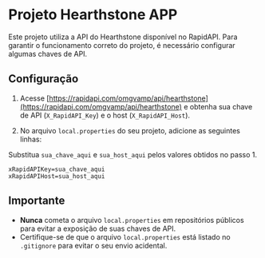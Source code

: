 # Projeto Hearthstone APP

Este projeto utiliza a API do Hearthstone disponível no RapidAPI. Para garantir o funcionamento correto do projeto, é necessário configurar algumas chaves de API.

## Configuração

1. Acesse [https://rapidapi.com/omgvamp/api/hearthstone](https://rapidapi.com/omgvamp/api/hearthstone) e obtenha sua chave de API (`X_RapidAPI_Key`) e o host (`X_RapidAPI_Host`).

2. No arquivo `local.properties` do seu projeto, adicione as seguintes linhas:

Substitua `sua_chave_aqui` e `sua_host_aqui` pelos valores obtidos no passo 1.

```properties
xRapidAPIKey=sua_chave_aqui
xRapidAPIHost=sua_host_aqui
```

## Importante

- **Nunca** cometa o arquivo `local.properties` em repositórios públicos para evitar a exposição de suas chaves de API.
- Certifique-se de que o arquivo `local.properties` está listado no `.gitignore` para evitar o seu envio acidental.
